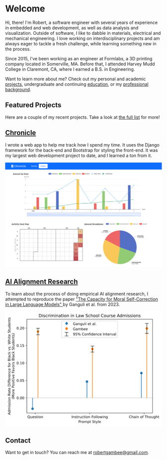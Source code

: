 # Welcome

Hi, there! I'm Robert, a software engineer with several years of experience in embedded
and web development, as well as data analysis and visualization. Outside of software, I
like to dabble in materials, electrical and mechanical engineering. I love working on
interdisciplinary projects and am always eager to tackle a fresh challenge, while
learning something new in the process.

Since 2015, I've been working as an engineer at Formlabs, a 3D printing company
located in Somerville, MA. Before that, I attended Harvey Mudd College in Claremont, CA,
where I earned a B.S. in Engineering.

Want to learn more about me? Check out my personal and academic
[projects](/projects), undergraduate and continuing [education](/education/),
or my [professional background](/job.html).

## Featured Projects

Here are a couple of my recent projects. Take a look at [the full list](/projects) for
more!

<div class="side-by-side-container">
  <div class="side-by-side-content">
    <h2>
      <a href="https://github.com/rgambee/chronicle">
        Chronicle
      </a>
    </h2>
    <p>
      I wrote a web app to help me track how I spend my time. It uses the
      Django framework for the back-end and Bootstrap for styling the
      front-end. It was my largest web development project to date, and I
      learned a ton from it.
    </p>
  </div>
  <a
    class="side-by-side-content"
    href="https://github.com/rgambee/chronicle"
  >
    <img
      src="/media/chronicleCharts.png"
      alt="A screenshot of the various charts Chronicle shows to visualize your data"
    />
  </a>
</div>

<div class="side-by-side-container">
  <div class="side-by-side-content">
    <h2>
      <a href="https://github.com/rgambee/self-correction-reproduction">
        AI Alignment Research
      </a>
    </h2>
    <p>
      To learn about the process of doing empirical AI alignment research, I
      attempted to reproduce the paper
      <a href="https://arxiv.org/pdf/2302.07459.pdf">
        "The Capacity for Moral Self-Correction in Large Language Models"
      </a>
      by Ganguli et al. from 2023.
    </p>
  </div>
  <a
    class="side-by-side-content"
    href="https://github.com/rgambee/self-correction-reproduction"
  >
    <img
      src="/media/aiResearchPlot.svg"
      style="object-position: top left;"
      alt="A plot showing some of the results from my study compared to the original"
    />
  </a>
</div>

## Contact

Want to get in touch? You can reach me at <robertgambee@gmail.com>.
